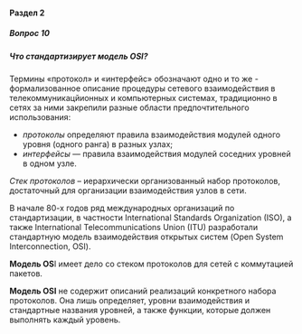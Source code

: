 #### Раздел 2

##### Вопрос 10

##### Что стандартизирует модель OSI?

Термины «протокол» и «интерфейс» обозначают одно и то же - формализованное описание процедуры сетевого взаимодействия в телекоммуникацйионных и компьютерных системах, традиционно в сетях за ними закрепили разные области предпочтительного использования:

- *протоколы* определяют правила взаимодействия модулей одного уровня (одного ранга) в разных узлах;
- *интерфейсы* — правила взаимодействия модулей соседних уровней в одном узле. 



*Стек протоколов* – иерархически организованный набор протоколов, достаточный для организации взаимодействия узлов в сети.



В начале 80-х годов ряд международных организаций по стандартизации, в частности International Standards Organization (ISO), а также International Telecommunications Union (ITU) разработали стандартную модель взаимодействия открытых систем (Open System Interconnection, OSI).

**Модель OS**I имеет дело со стеком протоколов для сетей с коммутацией пакетов. 

**Модель OSI** не содержит описаний реализаций конкретного набора протоколов. Она лишь определяет, уровни взаимодействия и стандартные названия уровней, а также функции, которые должен выполнять каждый уровень.

